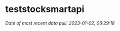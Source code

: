 
<!-- README.md is generated from README.Rmd. Please edit that file -->

# teststocksmartapi

*Date of most recent data pull: 2023-01-02, 06:29:18*
